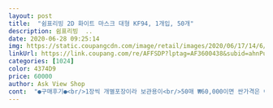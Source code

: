 ```yaml
---
layout: post 
title:  "쉼표리빙 2D 화이트 마스크 대형 KF94, 1개입, 50개" 
description: 쉼표리빙  ..
date: 2020-06-28 09:25:14 
img: https://static.coupangcdn.com/image/retail/images/2020/06/17/14/6/d9f57234-6c71-4b01-9065-65a68ab6badc.jpg 
linkUrl: https://link.coupang.com/re/AFFSDP?lptag=AF3600438&subid=ahnPublicAsk&pageKey=1712423930&itemId=2914295964&vendorItemId=70903000699&traceid=V0-113-095413057aa82307 
categories: [1024] 
color: 4374D9 
price: 60000 
author: Ask View Shop 
cont:  "●구매후기●<br/>1장씩 개별포장이라 보관용이<br/>50매 ₩60,000이면 싼가격은 아님에도<br/>₩7,990에 구매했었는데, 셀프끈조절기능이 있더라고요.<br/><br/>《6월 23일 06시 46분 구매》<br/>가격이 안떨어지네요ㅠㅠ<br/>거기에 아무리 세어봐도 49매라니ㅠ<br/>경제적이고 좋턴데.<br/> 칼집만 살짝<br/>고객센터에 문의해야하나?<br/>고무줄이 짧지 않아 귀에 걸고 있어도 안 아픔<br/>구입하고나서 천백원대 더 저렴한 것들도 올라오고 그래서 살짝 마음이 흔들렸지만 공적마스크보단 저렴하니까요! 50개 사놓고나니 마음이 한결 든든하네요!<br/>구입해놓고 반품할까말까 고민고민하다가 결국 구매했습니다.<br/> 후기도 없고 검색해봐도 정보도 거의 없어서 불안불안했는데 그 사이에 후기들이 올라오더라구요! 대부분 긍정적 후기라 안심하고 받아보았는데 많은 분들이 말씀해주신부분때문에 받자마자 갯수확인부터 했습니다.<br/> 다행히 50개가 맞더라구요.<br/><br/>귀끈 길이가 관건이더라고요<br/>귀끈이 넉넉했음 좋겠는데 잘모르겠어요.<br/><br/>끈 길면 홈으로 살짝 넣어주라고<br/>끈조절기능이 최고죠^^<br/>나갈때 써봐야 제대로 알것같아요^^<br/>냄새는 약간 나긴하는데 약품 냄새 뭐 독한 냄새 그런 거 아니라 괜춘<br/>냄새도 그닥 안 나는 편<br/>넘 짱짱하거나 짧음 아프ㅠ<br/>디자인은 선호하는 새부리형이죠.<br/><br/>마스크 모양이 새부리형이라 착용감이 좋다는 점과 여름인것을 감안하여 얇아서 숨쉬기가 편한점, 귀가 아프지않다는점이 좋아서 만족합니다<br/>마스크가 얇은 편이라 94임에도 편히 착용 가능<br/>밀착력이 좋고 크기가 작게 나온 편이 아니라 얼큰이도 좀 더  편하게 착용 가능<br/>반신반의로 구매한건데좀 실망이네요ㅠ<br/>살짝 아쉬운점이 있다면 착용했을때 냄새가 좀 난다는 점인데, 인체에 유해하진 않을것이라 믿고 사용해봅니다.<br/><br/>상품평을 위해 하나 뜯었는데 꼭 방패 같이 생겼네요 ㅋ<br/>새벽에 아이가 자다가 꿈 꾸는지 짜증 내길래 토닥이다 잠 깨고 핸폰 뒤적거리다 맘카페에서 고고  링크 보고 날라왔더니 여기더라구요 ㅋ<br/>새부리형이라 좀 어색하진않을까 걱정했는데 생각했던것보다 훨씬 괜찮은것같아요.<br/> 얇은감이 없지않아 있는데 여름에 착용하기에 정말 딱인것같습니다.<br/> 요즘 마스크 착용 안하고다니시는 분들이 너무 많아서 덴탈은 생각도 못하겠고, kf80 사기엔 뭔가 좀 불안해서 kf94로 구매한건데 얇아서 숨쉬기가 좋은것같아요.<br/> 얼굴에 닿는 면도 거칠지않고 얼굴에 잘 밀착되어서 의외로 너무 만족스럽습니다!<br/>셀때 만져보니 얇은 느낌이고,<br/>쉼표리빙 2D 마스크!<br/>쉼표리빙은 처음 들어 보는데.<br/>.<br/> 공적으로도 못 만나본 마스크  50매에 6만원이면 개당 1200원 공적보다는 싸고 그래도 좀 비싼 것 같기도 하고 ㅜ 근데 앞으로도 마스크는 계속 필요할 듯 하여 고민하다 구매했어요<br/>신랑은 부리형을 선호해서 여름에도  80부리형 쓰고 다니는데 집에 넥스케어  부리형은 고무가 땡땡해서 귀 아프고 벗고 나면 자국도 많이 남고  냄새도 나서 별로더라구요 ㅜ  공적으로 샀던 블루 94도 부리형이지만 마스크가 착 안 감기고 턱쪽까지 충분히 안 내려와 불편했는데 쉼표리빙은 그에 비하면 훨 좋네요  신랑도 사용해 보고 고무줄 길이가 긴편이라 귀가 안 아프다고 마음에 든다고 해요^^ 얇아서 신랑이 94 맞냐고 물어 볼 정도로 두께감도  안 두껍구요 개별포장도 마음에 들어요<br/>신랑은 조금 더 기다려보지 그러냐고 하던데 하... <br/> 마스크만 보면 구매욕이 상승이네요ㅜ ㅜ 이게 다 코로나 나발 때문임 살면서 마스크 집착하면서  쟁여 놓을 줄 누가 알았을까요  어휴 ㅜ ㅜ... <br/>.<br/>.<br/><br/>아래쪽이 샤프한 역삼각형 스타일이네요 <br/>아직 사용해보진 않았지만,<br/>안에 깔끔하게 얇은박스에 담김 간지날텐데.<br/><br/>안쪽에 공간이 생겨 입이 마스크에 닿지 않음 여성분들은 립스틱 바르고 착용해도 될  듯<br/>암튼 쉼표리빙 마스크 박스에 넣어져 로켓타고 문앞까지 잘 왔구요 받자마자 갯수 세어보니 50개 정확하네요 다행<br/>이가격에 끈조절기능도 없다니ㅠ<br/>이제 시중에 마스크 물량 안정화되었는데,<br/>저는 가을 겨울 대비용으로 사서 일단 고이 모셔 놓았는데  잘 산 듯해요<br/>전반적으로 기능은 높고  편히 사용할 수 있는 마스크임<br/>전에 4월말경, 쿠팡에서 첨으로 코멧 10매 벌크형<br/>제가 살 때 상품평이 그리 많이 없어서 타사이트 돌아다니며 후기 읽어 봤는데  좋은 편이더라구요 구매 결심하고 왔더니 그 때까지 품절 안 되고 얌전히 있더라구요 ㅋㅋ 새벽에 2시 넘어 뜨다가 아침 되니 품절이던데 지금은  밤 12시 넘었는데 계속 떠 있네요 마스크 구매 한 번도 성공 못 했던 저도 편하게 산거 보면 막 풀기 시작하나봐요 ㅋ<br/>제가 작은 얼굴이 아니고 얼굴도 긴 형인데 그럼에도 턱 아래쪽까지 내려오는 거 보면 마스크가 크게 나온  편이네요 ㅋ<br/>차라리 길면 묶음되는데,<br/>착 붙어 있어 이게 뭣이라고 또 조심히 끈만 살짝 잡아 당겨 마스크를 펼쳐보니<br/>착용해보니 마스크팩 붙인 마냥 볼에 착 붙어서 양 옆이 뜨지 않고 착 감기는 느낌이라 밀착력이 좋고  길이감도 있어 턱 아래쪽까지 내려오네요<br/>착한가격으로 되돌려주세요제발<br/>첫인상은 별로네요ㅠ<br/>총평<br/>코 부분도 많이 뜨지 않고 귀에 걸고 있어도  고무가 편하네요 그리고 마스크 안쪽에 공간이 생겨서 입술이 마스크에 닿이지 않아  좋아요  립스틱 바르면 그대로 마스크에 묻어서 요즘 립스틱도 안 바르고 다니는데 이 마스크는 바르고 착용해도 되겠어요 ㅋㅋ 94지만 그리 갑갑하지도 않고 면도 부드러워요<br/>코 와이어도 불편하지 않고 많이 뜨지 않음<br/>크기는 작진 않아보이고,<br/>큰박스안에 널부러져 온 마스크<br/>한장이면 ₩1,200인데... <br/>.<br/><br/>후기없어 사이즈나 재질, 두께등등 정보 모른상태라<br/>" 
---
```

